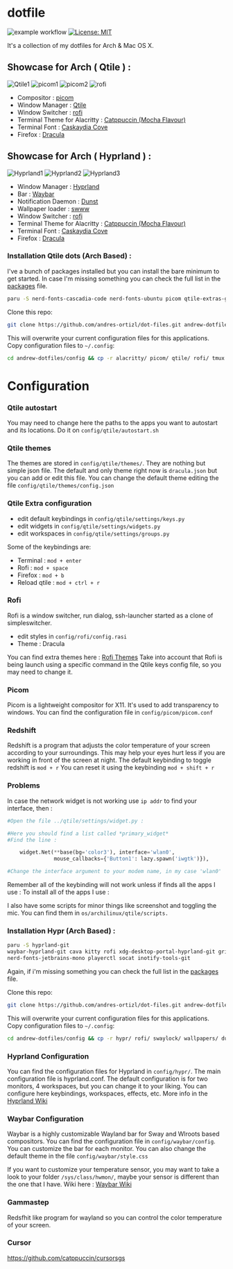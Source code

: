# dotfile


![example workflow](https://github.com/andres-ortizl/dot-files/actions/workflows/tests.yml/badge.svg)
 [![License: MIT](https://img.shields.io/badge/License-MIT-yellow.svg)](https://opensource.org/licenses/MIT)

It's a collection of my dotfiles for Arch & Mac OS X.

## Showcase for Arch ( Qtile ) :

![Qtile1](./screenshots/empty.png)
![picom1](./screenshots/picom-terminal-not-focused.png)
![picom2](./screenshots/picom-terminal-focused.png)
![rofi](./screenshots/rofi.png)

- Compositor : [picom](https://github.com/yshui/picom)
- Window Manager : [Qtile](http://www.qtile.org/)
- Window Switcher : [rofi](https://github.com/davatorium/rofi)
- Terminal Theme for Alacritty : [Catppuccin (Mocha Flavour)](https://github.com/catppuccin/alacritty)
- Terminal Font : [Caskaydia Cove](https://github.com/ryanoasis/nerd-fonts/releases/download/v2.2.2/CascadiaCode.zip)
- Firefox : [Dracula](https://draculatheme.com/firefox)

## Showcase for Arch ( Hyprland ) :

![Hyprland1](./screenshots/hyprland-1.png)
![Hyprland2](./screenshots/hyprland.png)
![Hyprland3](./screenshots/hyprland-rofi.png)

- Window Manager : [Hyprland](https://github.com/hyprwm/Hyprland)
- Bar : [Waybar](https://github.com/Alexays/Waybar)
- Notification Daemon : [Dunst](https://github.com/dunst-project/dunst)
- Wallpaper loader : [swww](https://github.com/Horus645/swww)
- Window Switcher : [rofi](https://github.com/davatorium/rofi)
- Terminal Theme for Alacritty : [Catppuccin (Mocha Flavour)](https://github.com/catppuccin/alacritty)
- Terminal Font : [Caskaydia Cove](https://github.com/ryanoasis/nerd-fonts/releases/download/v2.2.2/CascadiaCode.zip)
- Firefox : [Dracula](https://draculatheme.com/firefox)

### Installation Qtile dots (Arch Based) :

I've a bunch of packages installed but you can install the bare minimum to get started.
In case I'm missing something you can check the full list in the [packages](./config/package.list) file.

```bash
paru -S nerd-fonts-cascadia-code nerd-fonts-ubuntu picom qtile-extras-git qtile-git rofi alacritty python2-iwscan xcb-util-cursor
```

Clone this repo:

```bash
git clone https://github.com/andres-ortizl/dot-files.git andrew-dotfiles
```

This will overwrite your current configuration files for this applications.
Copy configuration files to `~/.config`:

```bash
cd andrew-dotfiles/config && cp -r alacritty/ picom/ qtile/ rofi/ tmux.conf ~/.config/
```

# Configuration

### Qtile autostart

You may need to change here the paths to the apps you want to autostart and its locations.
Do it on `config/qtile/autostart.sh`

### Qtile themes

The themes are stored in `config/qtile/themes/`. They are nothing but simple json file.
The default and only theme right now is `dracula.json` but you can add or edit this file.
You can change the default theme editing the file `config/qtile/themes/config.json`

### Qtile Extra configuration

- edit default keybindings in `config/qtile/settings/keys.py`
- edit widgets in `config/qtile/settings/widgets.py`
- edit workspaces in `config/qtile/settings/groups.py`

Some of the keybindings are:

- Terminal : `mod + enter`
- Rofi : `mod + space`
- Firefox : `mod + b`
- Reload qtile : `mod + ctrl + r`

### Rofi

Rofi is a window switcher, run dialog, ssh-launcher started as a clone of simpleswitcher.

- edit styles in `config/rofi/config.rasi`
- Theme : Dracula

You can find extra themes here : [Rofi Themes](https://github.com/adi1090x/rofi)
Take into account that Rofi is being launch using a specific command in the Qtile keys config file, so you may need to
change it.

### Picom

Picom is a lightweight compositor for X11. It's used to add transparency to windows.
You can find the configuration file in `config/picom/picom.conf`

### Redshift

Redshift is a program that adjusts the color temperature of your screen according to your surroundings. This may help
your eyes hurt less if you are working in front of the screen at night.
The default keybinding to toggle redshift is `mod + r`
You can reset it using the keybinding `mod + shift + r`

### Problems

In case the network widget is not working use `ip addr` to find your interface, then :

```python
#Open the file ../qtile/settings/widget.py :

#Here you should find a list called *primary_widget*
#Find the line :

    widget.Net(**base(bg='color3'), interface='wlan0',
               mouse_callbacks={'Button1': lazy.spawn('iwgtk')}),

#Change the interface argument to your modem name, in my case 'wlan0'
```

Remember all of the keybinding will not work unless if finds all the apps I use :
To install all of the apps I use :

I also have some scripts for minor things like screenshot and toggling the mic.
You can find them in `os/archilinux/qtile/scripts.`

### Installation Hypr (Arch Based) :

```bash
paru -S hyprland-git 
waybar-hyprland-git cava kitty rofi xdg-desktop-portal-hyprland-git grim slurp jq dunst wl-clipboard swaylock-effects-git btop swww polkit-kde-agent 
nerd-fonts-jetbrains-mono playerctl socat inotify-tools-git
```

Again, if i'm missing something you can check the full list in the [packages](./config/package.list) file.

Clone this repo:

```bash
git clone https://github.com/andres-ortizl/dot-files.git andrew-dotfiles
```

This will overwrite your current configuration files for this applications.
Copy configuration files to `~/.config`:

```bash
cd andrew-dotfiles/config && cp -r hypr/ rofi/ swaylock/ wallpapers/ dunst/ ~/.config/
```

### Hyprland Configuration

You can find the configuration files for Hyprland in `config/hypr/`. The main configuration file is hyprland.conf.
The default configuration is for two monitors, 4 workspaces, but you can change it to your liking. You can configure
here keybindings, workspaces, effects, etc. More info in the [Hyprland Wiki](https://wiki.hyprland.org/)

### Waybar Configuration

Waybar is a highly customizable Wayland bar for Sway and Wlroots based compositors. You can find the configuration file
in `config/waybar/config`. You can customize the bar for each monitor. You can also change the default theme in
the file `config/waybar/style.css`

If you want to customize your temperature sensor, you may want to take a look to your folder `/sys/class/hwmon/`, maybe
your sensor is different than the one that I have. Wiki here : [Waybar Wiki](https://github.com/Alexays/Waybar/wiki)

### Gammastep

Redsfhit like program for wayland so you can control the color temperature of your screen.

### Cursor

https://github.com/catppuccin/cursorsgs